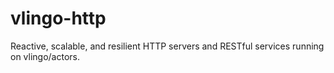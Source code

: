 # vlingo-http
Reactive, scalable, and resilient HTTP servers and RESTful services running on vlingo/actors.
